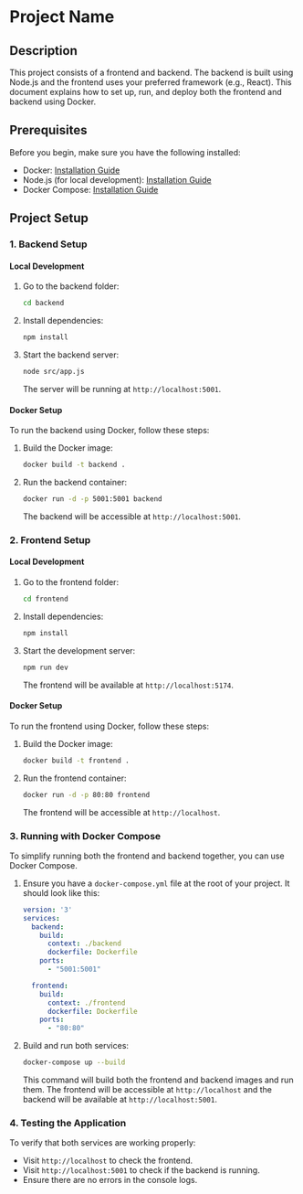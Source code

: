 # Project Name

## Description
This project consists of a frontend and backend. The backend is built using Node.js and the frontend uses your preferred framework (e.g., React). This document explains how to set up, run, and deploy both the frontend and backend using Docker.

## Prerequisites

Before you begin, make sure you have the following installed:
- Docker: [Installation Guide](https://docs.docker.com/get-docker/)
- Node.js (for local development): [Installation Guide](https://nodejs.org/)
- Docker Compose: [Installation Guide](https://docs.docker.com/compose/install/)

## Project Setup

### 1. Backend Setup

#### Local Development

1. Go to the backend folder:
    ```bash
    cd backend
    ```

2. Install dependencies:
    ```bash
    npm install
    ```

3. Start the backend server:
    ```bash
    node src/app.js
    ```

    The server will be running at `http://localhost:5001`.

#### Docker Setup

To run the backend using Docker, follow these steps:

1. Build the Docker image:
    ```bash
    docker build -t backend .
    ```

2. Run the backend container:
    ```bash
    docker run -d -p 5001:5001 backend
    ```

    The backend will be accessible at `http://localhost:5001`.

### 2. Frontend Setup

#### Local Development

1. Go to the frontend folder:
    ```bash
    cd frontend
    ```

2. Install dependencies:
    ```bash
    npm install
    ```

3. Start the development server:
    ```bash
    npm run dev
    ```

    The frontend will be available at `http://localhost:5174`.

#### Docker Setup

To run the frontend using Docker, follow these steps:

1. Build the Docker image:
    ```bash
    docker build -t frontend .
    ```

2. Run the frontend container:
    ```bash
    docker run -d -p 80:80 frontend
    ```

    The frontend will be accessible at `http://localhost`.

### 3. Running with Docker Compose

To simplify running both the frontend and backend together, you can use Docker Compose.

1. Ensure you have a `docker-compose.yml` file at the root of your project. It should look like this:

    ```yaml
    version: '3'
    services:
      backend:
        build:
          context: ./backend
          dockerfile: Dockerfile
        ports:
          - "5001:5001"

      frontend:
        build:
          context: ./frontend
          dockerfile: Dockerfile
        ports:
          - "80:80"
    ```

2. Build and run both services:
    ```bash
    docker-compose up --build
    ```

    This command will build both the frontend and backend images and run them. The frontend will be accessible at `http://localhost` and the backend will be available at `http://localhost:5001`.

### 4. Testing the Application

To verify that both services are working properly:

- Visit `http://localhost` to check the frontend.
- Visit `http://localhost:5001` to check if the backend is running.
- Ensure there are no errors in the console logs.


